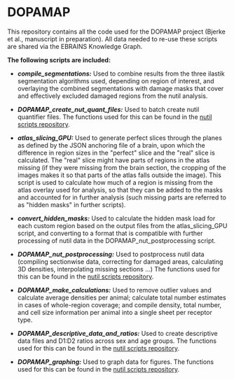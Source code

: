 # DOPAMAP


This repository contains all the code used for the DOPAMAP project (Bjerke et al., manuscript in preparation). All data needed to re-use these scripts are shared via the EBRAINS Knowledge Graph.



**The following scripts are included:**

- ***compile_segmentations:*** Used to combine results from the three ilastik segmentation algorithms used, depending on region of interest, and overlaying the combined segmentations with damage masks that cover and effectively excluded damaged regions from the nutil analysis.

- ***DOPAMAP_create_nut_quant_files:*** Used to batch create nutil quantifier files. The functions used for this can be found in the [nutil scripts repository](https://github.com/ingvildeb/nutil_scripts).

- ***atlas_slicing_GPU:*** Used to generate perfect slices through the planes as defined by the JSON anchoring file of a brain, upon which the difference in region sizes in the "perfect" slice and the "real" slice is calculated. The "real" slice might have parts of regions in the atlas missing (if they were missing from the brain section, the cropping of the images makes it so that parts of the atlas falls outside the image). This script is used to calculate how much of a region is missing from the atlas overlay used for analysis, so that they can be added to the masks and accounted for in further analysis (such missing parts are referred to as "hidden masks" in further scripts).

- ***convert_hidden_masks:*** Used to calculate the hidden mask load for each custom region based on the output files from the atlas_slicing_GPU script, and converting to a format that is compatible with further processing of nutil data in the DOPAMAP_nut_postprocessing script.

- ***DOPAMAP_nut_postprocessing:*** Used to postprocess nutil data (compiling sectionwise data, correcting for damaged areas, calculating 3D densities, interpolating missing sections ...) The functions used for this can be found in the [nutil scripts repository](https://github.com/ingvildeb/nutil_scripts).

- ***DOPAMAP_make_calculations:*** Used to remove outlier values and calculate average densities per animal; calculate total number estimates in cases of whole-region coverage; and compile density, total number, and cell size information per animal into a single sheet per receptor type.

- ***DOPAMAP_descriptive_data_and_ratios:*** Used to create descriptive data files and D1:D2 ratios across sex and age groups. The functions used for this can be found in the [nutil scripts repository](https://github.com/ingvildeb/nutil_scripts).

- ***DOPAMAP_graphing:*** Used to graph data for figures. The functions used for this can be found in the [nutil scripts repository](https://github.com/ingvildeb/nutil_scripts).


